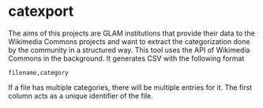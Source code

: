 catexport
=========

The aims of this projects are GLAM institutions that provide their data to the Wikimedia Commons projects and want to extract the categorization done by the community in a structured way. This tool uses the API of Wikimedia Commons in the background. It generates CSV with the following format

```
filename,category
```

If a file has multiple categories, there will be multiple entries for it. The first column acts as a unique identifier of the file.
